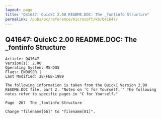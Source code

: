 ```yaml
---
layout: page
title: "Q41647: QuickC 2.00 README.DOC: The _fontinfo Structure"
permalink: /pubs/pc/reference/microsoft/kb/Q41647/
---
```


## Q41647: QuickC 2.00 README.DOC: The _fontinfo Structure

	Article: Q41647
	Version(s): 2.00
	Operating System: MS-DOS
	Flags: ENDUSER |
	Last Modified: 28-FEB-1989
	
	The following information is taken from the QuickC Version 2.00
	README.DOC file, part 2, "Notes on 'C for Yourself.'" The following
	notes refer to specific pages in "C for Yourself."
	
	Page  267  The _fontinfo Structure
	
	Change "filename[66]" to "filename[81]".
